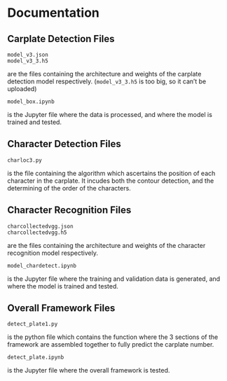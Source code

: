 # Documentation 



## Carplate Detection Files

```
model_v3.json
model_v3_3.h5
```

are the files containing the architecture and weights of the carplate detection model respectively. (`model_v3_3.h5` is too big, so it can’t be uploaded)

```
model_box.ipynb
```

is the Jupyter file where the data is processed, and where the model is trained and tested. 



## Character Detection Files

```
charloc3.py
```

is the file containing the algorithm which ascertains the position of each character in the carplate. It incudes both the contour detection, and the determining of the order of the characters.



## Character Recognition Files

```
charcollectedvgg.json
charcollectedvgg.h5
```

are the files containing the architecture and weights of the character recognition model respectively.

```
model_chardetect.ipynb
```

is the Jupyter file where the training and validation data is generated, and where the model is trained and tested. 



## Overall Framework Files

```
detect_plate1.py
```

is the python file which contains the function where the 3 sections of the framework are assembled together to fully predict the carplate number. 

```
detect_plate.ipynb
```

is the Jupyter file where the overall framework is tested.